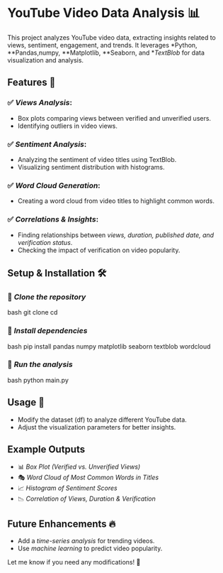 # YouTube Video Data Analysis 📊

This project analyzes YouTube video data, extracting insights related to views, sentiment, engagement, and trends. It leverages *Python, **Pandas,numpy, **Matplotlib, **Seaborn, and **TextBlob* for data visualization and analysis.

## Features 🚀

### ✅ *Views Analysis*:
* Box plots comparing views between verified and unverified users.
* Identifying outliers in video views.

### ✅ *Sentiment Analysis*:
* Analyzing the sentiment of video titles using TextBlob.
* Visualizing sentiment distribution with histograms.

### ✅ *Word Cloud Generation*:
* Creating a word cloud from video titles to highlight common words.

### ✅ *Correlations & Insights*:
* Finding relationships between *views, duration, published date, and verification status*.
* Checking the impact of verification on video popularity.

## Setup & Installation 🛠

### ⿡ *Clone the repository*
bash
git clone <repository-url>
cd <project-directory>


### ⿢ *Install dependencies*
bash
pip install pandas numpy matplotlib seaborn textblob wordcloud


### ⿣ *Run the analysis*
bash
python main.py


## Usage 📌
* Modify the dataset (df) to analyze different YouTube data.
* Adjust the visualization parameters for better insights.

## Example Outputs
* 📊 *Box Plot (Verified vs. Unverified Views)*
* 🎭 *Word Cloud of Most Common Words in Titles*
* 📈 *Histogram of Sentiment Scores*
* 📉 *Correlation of Views, Duration & Verification*

## Future Enhancements 🔥
* Add a *time-series analysis* for trending videos.
* Use *machine learning* to predict video popularity.

Let me know if you need any modifications! 🚀

